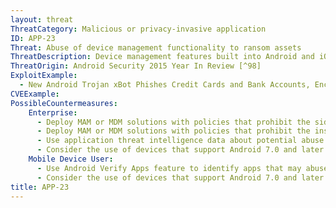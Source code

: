 ```yaml
---
layout: threat
ThreatCategory: Malicious or privacy-invasive application
ID: APP-23
Threat: Abuse of device management functionality to ransom assets
ThreatDescription: Device management features built into Android and iOS allow organizations to develop apps designed to enforce organizational mobile device security policies. Some policy options could be abused by a malicious app to block access to desired functionality (e.g. camera access) until a ransom is paid. Prior to Android 7.0, the Device Administrator role could forcefully set a device unlock code, which could be used to hold the entire device for ransom.
ThreatOrigin: Android Security 2015 Year In Review [^98]
ExploitExample:
  - New Android Trojan xBot Phishes Credit Cards and Bank Accounts, Encrypts Devices for Ransom [^96]
CVEExample:
PossibleCountermeasures:
    Enterprise:
      - Deploy MAM or MDM solutions with policies that prohibit the side-loading of apps, which may bypass security checks on the app.
      - Deploy MAM or MDM solutions with policies that prohibit the installation of apps from 3rd party (unofficial) app stores.
      - Use application threat intelligence data about potential abuse of Administrator privileges associated with apps installed on COPE or BYOD devices
      - Consider the use of devices that support Android 7.0 and later and ensuring a PIN is set. Starting in 7.0, device administrator apps can no longer change the device PIN/password when one is already set, as described in https://developer.android.com/preview/behavior-changes.html and at 44:20 of https://www.youtube.com/watch?v=XZzLjllizYs
    Mobile Device User:
      - Use Android Verify Apps feature to identify apps that may abuse Administrator privileges.
      - Consider the use of devices that support Android 7.0 and later and ensuring a PIN is set. Starting in 7.0, device administrator apps can no longer change the device PIN/password when one is already set, as described in https://developer.android.com/preview/behavior-changes.html and at 44:20 of https://www.youtube.com/watch?v=XZzLjllizYs
title: APP-23
---
```

